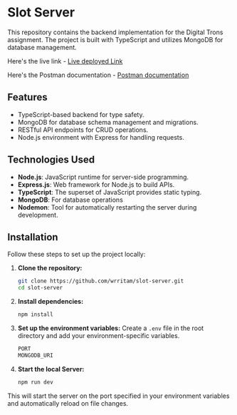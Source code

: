 # Slot Server

This repository contains the backend implementation for the Digital Trons assignment. The project is built with TypeScript and utilizes MongoDB for database management. 

Here's the live link - [Live deployed Link](https://slot-server-6a9p.onrender.com)

Here's the Postman documentation - [Postman documentation](https://documenter.getpostman.com/view/21414570/2sAYdeNXWM#178ed9b9-631e-4c4c-aaf1-959432c9105d)

## Features

- TypeScript-based backend for type safety.
- MongoDB for database schema management and migrations.
- RESTful API endpoints for CRUD operations.
- Node.js environment with Express for handling requests.

## Technologies Used

- **Node.js**: JavaScript runtime for server-side programming.
- **Express.js**: Web framework for Node.js to build APIs.
- **TypeScript**: The superset of JavaScript provides static typing.
- **MongoDB**: For database operations
- **Nodemon**: Tool for automatically restarting the server during development.

## Installation

Follow these steps to set up the project locally:

1. **Clone the repository:**

   ```bash
   git clone https://github.com/wrritam/slot-server.git
   cd slot-server
   ```

2. **Install dependencies:**

   ```bash
   npm install
   ```

3. **Set up the environment variables:**
   Create a `.env` file in the root directory and add your environment-specific variables.
   ```bash
   PORT
   MONGODB_URI

6. **Start the local Server:**
   ```bash
   npm run dev

This will start the server on the port specified in your environment variables and automatically reload on file changes.
